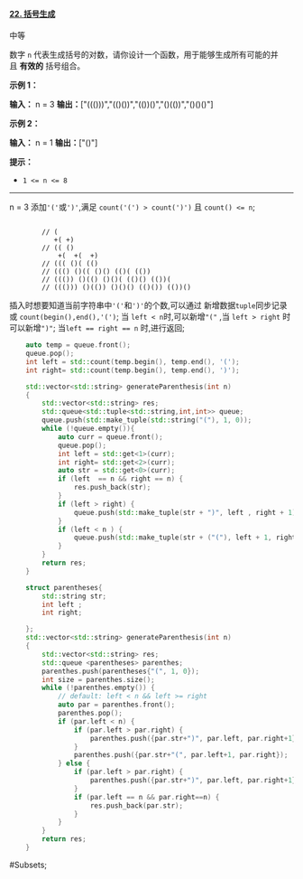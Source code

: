 #### [22. 括号生成](https://leetcode.cn/problems/generate-parentheses/)

中等

数字 `n` 代表生成括号的对数，请你设计一个函数，用于能够生成所有可能的并且 **有效的** 括号组合。

**示例 1：**

**输入：** n = 3
**输出：**["((()))","(()())","(())()","()(())","()()()"]

**示例 2：**

**输入：** n = 1
**输出：**["()"]

**提示：**

- `1 <= n <= 8`
---- ----
n = 3
添加`'('`或`')'`,满足 `count('(') > count(')')` 且 `count() <= n`;
```

        // (
           +( +)
        // (( ()
            +(  +(  +)
        // ((( ()( (()
        // ((() ()(( ()() (()( (())
        // ((()) ()(() ()()( (()() (())(
        // ((())) ()(()) ()()() (()()) (())()
```
插入时想要知道当前字符串中`'('`和`')'`的个数,可以通过 新增数据`tuple`同步记录 或 `count(begin(),end(),'(')`;
当 `left < n`时,可以新增`"("` ,当 `left > right` 时可以新增`")"`;
当`left == right == n` 时,进行返回;
```cpp
    auto temp = queue.front();
    queue.pop();
    int left = std::count(temp.begin(), temp.end(), '(');
    int right= std::count(temp.begin(), temp.end(), ')');
```

```cpp
    std::vector<std::string> generateParenthesis(int n)
    {
        std::vector<std::string> res;
        std::queue<std::tuple<std::string,int,int>> queue;
        queue.push(std::make_tuple(std::string("("), 1, 0));
        while (!queue.empty()){
            auto curr = queue.front();
            queue.pop();
            int left = std::get<1>(curr);
            int right= std::get<2>(curr);
            auto str = std::get<0>(curr);
            if (left  == n && right == n) {
                res.push_back(str);
            }
            if (left > right) {
                queue.push(std::make_tuple(str + ")", left , right + 1));
            }
            if (left < n ) {
                queue.push(std::make_tuple(str + ("("), left + 1, right));
            }
        }
        return res;
    }
```

```cpp
    struct parentheses{
        std::string str;
        int left ;
        int right;

    };
    std::vector<std::string> generateParenthesis(int n)
    {
        std::vector<std::string> res;
        std::queue <parentheses> parenthes;
        parenthes.push(parentheses{"(", 1, 0});
        int size = parenthes.size();
        while (!parenthes.empty()) {
            // default: left < n && left >= right
            auto par = parenthes.front();
            parenthes.pop();
            if (par.left < n) {
                if (par.left > par.right) {
                    parenthes.push({par.str+")", par.left, par.right+1});
                }
                parenthes.push({par.str+"(", par.left+1, par.right});
            } else {
                if (par.left > par.right) {
                    parenthes.push({par.str+")", par.left, par.right+1});
                }
                if (par.left == n && par.right==n) {
                    res.push_back(par.str);
                }
            }
        }
        return res;
    }
```
#Subsets;
